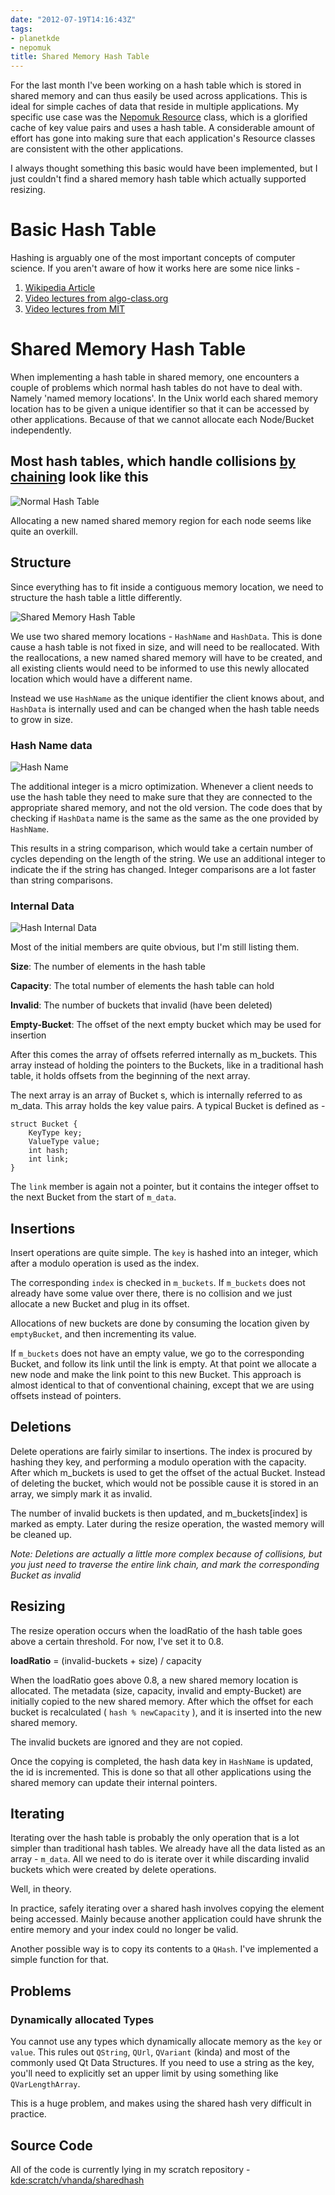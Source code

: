```yaml
---
date: "2012-07-19T14:16:43Z"
tags:
- planetkde
- nepomuk
title: Shared Memory Hash Table
---
```


For the last month I've been working on a hash table which is stored in
shared memory and can thus easily be used across applications. This is
ideal for simple caches of data that reside in multiple applications. My
specific use case was the [Nepomuk Resource][] class, which is a
glorified cache of key value pairs and uses a hash table. A considerable
amount of effort has gone into making sure that each application's
Resource classes are consistent with the other applications.

I always thought something this basic would have been implemented, but I
just couldn't find a shared memory hash table which actually supported
resizing.

Basic Hash Table
================

Hashing is arguably one of the most important concepts of computer
science. If you aren't aware of how it works here are some nice links -

1.  [Wikipedia Article][]
2.  [Video lectures from algo-class.org][]
3.  [Video lectures from MIT][]

Shared Memory Hash Table
========================

When implementing a hash table in shared memory, one encounters a couple
of problems which normal hash tables do not have to deal with. Namely
'named memory locations'. In the Unix world each shared memory location
has to be given a unique identifier so that it can be accessed by other
applications. Because of that we cannot allocate each Node/Bucket
independently.

Most hash tables, which handle collisions [by chaining][] look like this
-

![Normal Hash Table][]

Allocating a new named shared memory region for each node seems like
quite an overkill.

  [Nepomuk Resource]: http://api.kde.org/4.x-api/kdelibs-apidocs/nepomuk-core/html/classNepomuk2_1_1Resource.html
  [Wikipedia Article]: http://en.wikipedia.org/wiki/Hash_table
  [Video lectures from algo-class.org]: https://class.coursera.org/algo/lecture/preview
  [Video lectures from MIT]: http://www.catonmat.net/blog/mit-introduction-to-algorithms-part-five/
  [by chaining]: http://www.algolist.net/Data_structures/Hash_table/Chaining
  [Normal Hash Table]: /blog/images/2012/07/19/normal-hash-table.png

Structure
---------

Since everything has to fit inside a contiguous memory location, we need
to structure the hash table a little differently.

![Shared Memory Hash Table][]

We use two shared memory locations - `HashName` and `HashData`. This is
done cause a hash table is not fixed in size, and will need to be
reallocated. With the reallocations, a new named shared memory will have
to be created, and all existing clients would need to be informed to use
this newly allocated location which would have a different name.

Instead we use `HashName` as the unique identifier the client knows
about, and `HashData` is internally used and can be changed when the
hash table needs to grow in size.

### Hash Name data

![Hash Name][]

The additional integer is a micro optimization. Whenever a client needs
to use the hash table they need to make sure that they are connected to
the appropriate shared memory, and not the old version. The code does
that by checking if `HashData` name is the same as the same as the one
provided by `HashName`.

This results in a string comparison, which would take a certain number
of cycles depending on the length of the string. We use an additional
integer to indicate the if the string has changed. Integer comparisons
are a lot faster than string comparisons.

### Internal Data

![Hash Internal Data][]

Most of the initial members are quite obvious, but I'm still listing
them.

**Size**: The number of elements in the hash table

**Capacity**: The total number of elements the hash table can hold

**Invalid**: The number of buckets that invalid (have been deleted)

**Empty-Bucket**: The offset of the next empty bucket which may be used
for insertion

After this comes the array of offsets referred internally as m\_buckets.
This array instead of holding the pointers to the Buckets, like in a
traditional hash table, it holds offsets from the beginning of the next
array.

The next array is an array of Bucket s, which is internally referred to
as m\_data. This array holds the key value pairs. A typical Bucket is
defined as -

    struct Bucket {
        KeyType key;
        ValueType value;
        int hash;
        int link;
    }

The `link` member is again not a pointer, but it contains the integer
offset to the next Bucket from the start of `m_data`.

  [Shared Memory Hash Table]: /blog/images/2012/07/19/shared-memory-hash-table.png
  [Hash Name]: /blog/images/2012/07/19/hash-name.png
  [Hash Internal Data]: /blog/images/2012/07/19/hash-data.png

Insertions
----------

Insert operations are quite simple. The `key` is hashed into an integer,
which after a modulo operation is used as the index.

The corresponding `index` is checked in `m_buckets`. If `m_buckets` does
not already have some value over there, there is no collision and we
just allocate a new Bucket and plug in its offset.

Allocations of new buckets are done by consuming the location given by
`emptyBucket`, and then incrementing its value.

If `m_buckets` does not have an empty value, we go to the corresponding
Bucket, and follow its link until the link is empty. At that point we
allocate a new node and make the link point to this new Bucket. This
approach is almost identical to that of conventional chaining, except
that we are using offsets instead of pointers.

Deletions
---------

Delete operations are fairly similar to insertions. The index is
procured by hashing they key, and performing a modulo operation with the
capacity. After which m\_buckets is used to get the offset of the actual
Bucket. Instead of deleting the bucket, which would not be possible
cause it is stored in an array, we simply mark it as invalid.

The number of invalid buckets is then updated, and m\_buckets[index] is
marked as empty. Later during the resize operation, the wasted memory
will be cleaned up.

*Note: Deletions are actually a little more complex because of
collisions, but you just need to traverse the entire link chain, and
mark the corresponding Bucket as invalid*

Resizing
--------

The resize operation occurs when the loadRatio of the hash table goes
above a certain threshold. For now, I've set it to 0.8.

**loadRatio** = (invalid-buckets + size) / capacity

When the loadRatio goes above 0.8, a new shared memory location is
allocated. The metadata (size, capacity, invalid and empty-Bucket) are
initially copied to the new shared memory. After which the offset for
each bucket is recalculated ( `hash % newCapacity` ), and it is inserted
into the new shared memory.

The invalid buckets are ignored and they are not copied.

Once the copying is completed, the hash data key in `HashName` is
updated, the id is incremented. This is done so that all other
applications using the shared memory can update their internal pointers.

Iterating
---------

Iterating over the hash table is probably the only operation that is a
lot simpler than traditional hash tables. We already have all the data
listed as an array - `m_data`. All we need to do is iterate over it
while discarding invalid buckets which were created by delete
operations.

Well, in theory.

In practice, safely iterating over a shared hash involves copying the
element being accessed. Mainly because another application could have
shrunk the entire memory and your index could no longer be valid.

Another possible way is to copy its contents to a `QHash`. I've
implemented a simple function for that.

Problems
--------

### Dynamically allocated Types

You cannot use any types which dynamically allocate memory as the `key`
or `value`. This rules out `QString`, `QUrl`, `QVariant` (kinda) and
most of the commonly used Qt Data Structures. If you need to use a
string as the key, you'll need to explicitly set an upper limit by using
something like `QVarLengthArray`.

This is a huge problem, and makes using the shared hash very difficult
in practice.

Source Code
-----------

All of the code is currently lying in my scratch repository -
[kde:scratch/vhanda/sharedhash][]

  [kde:scratch/vhanda/sharedhash]: http://gitweb.kde.org/index.php?p=scratch%2Fvhanda%2Fsharedhash.git&a=summary


